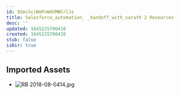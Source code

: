 ```yaml
---
id: 92mc5ciWmPnWdUMWCrlJz
title: Salesforce_automation_ _handoff_with_sarath 2 Resources
desc: ''
updated: 1645225706410
created: 1645225706410
stub: false
isDir: true
---
```

## Imported Assets
- ![RB 2018-08-0414.jpg](/assets/rb-2018-08-0414.jpg)
